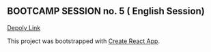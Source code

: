 ## BOOTCAMP SESSION no. 5 ( English Session)

[Depoly Link](https://hina_bootcamp_session5_english.surge.sh/)

This project was bootstrapped with [Create React App](https://github.com/facebook/create-react-app).
